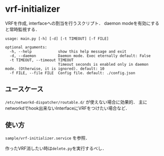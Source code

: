 # vrf-initializer

VRFを作成, interfaceへの割当を行うスクリプト．
daemon modeを有効にすると常時監視する． 



```
usage: main.py [-h] [-d] [-t TIMEOUT] [-f FILE]

optional arguments:
  -h, --help            show this help message and exit
  -d, --daemon          Daemon mode. Exec eternally default: False
  -t TIMEOUT, --timeout TIMEOUT
                        Timeout seconds is enabled only in daemon mode. (Otherwise, it is ignored). default: 10
  -f FILE, --file FILE  Config file. default: ./config.json
```

## ユースケース
`/etc/networkd-dispatcher/routable.d/` が使えない場合に効果的．
主にnetworkdでhook出来ないInterfaceにVRFをつけたい場合など．


## 使い方
`sample/vrf-initializer.service` を参照．

作ったVRF消したい時は`delete.py`を実行するべし．